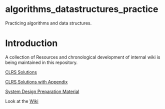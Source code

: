 # algorithms_datastructures_practice
Practicing algorithms and data structures.

# Introduction
A collection of Resources and chronological development of internal wiki is being maintained in this repository.

[CLRS Solutions](https://walkccc.github.io/CLRS/Chap13/13.1/)

[CLRS Solutions with Appendix](http://sites.math.rutgers.edu/~ajl213/CLRS/CLRS.html)

[System Design Preparation Material](https://leetcode.com/discuss/interview-question/system-design/276595/System-Design-Preparation-Materials)

Look at the [Wiki](https://github.com/aksinghdce/algorithms_datastructures_practice/wiki)
